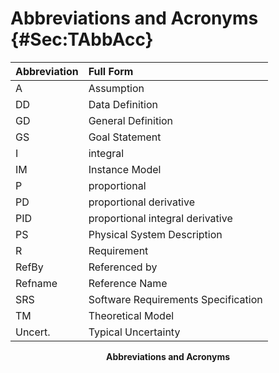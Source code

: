 # Abbreviations and Acronyms {#Sec:TAbbAcc}

<div id="Table:TAbbAcc"></div>

|Abbreviation|Full Form                          |
|:-----------|:----------------------------------|
|A           |Assumption                         |
|DD          |Data Definition                    |
|GD          |General Definition                 |
|GS          |Goal Statement                     |
|I           |integral                           |
|IM          |Instance Model                     |
|P           |proportional                       |
|PD          |proportional derivative            |
|PID         |proportional integral derivative   |
|PS          |Physical System Description        |
|R           |Requirement                        |
|RefBy       |Referenced by                      |
|Refname     |Reference Name                     |
|SRS         |Software Requirements Specification|
|TM          |Theoretical Model                  |
|Uncert.     |Typical Uncertainty                |

**<p align="center">Abbreviations and Acronyms</p>**
